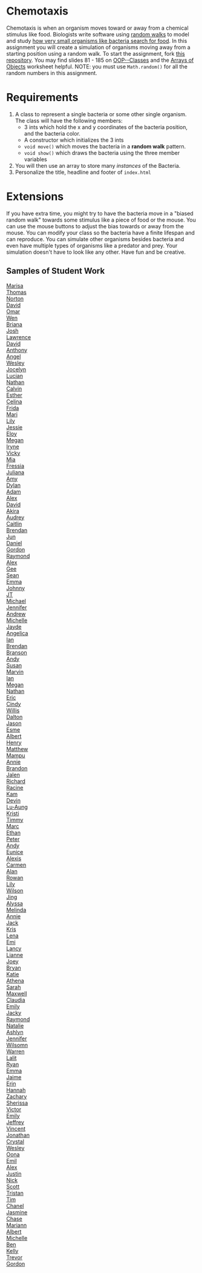 Chemotaxis
==========
Chemotaxis is when an organism moves toward or away from a chemical stimulus like food. Biologists write software using [random walks](http://www.mit.edu/~kardar/teaching/projects/chemotaxis(AndreaSchmidt)/random.htm) to model and study [how very small organisms like bacteria search for food](http://www.mit.edu/~kardar/teaching/projects/chemotaxis(AndreaSchmidt)/). In this assignment you will create a simulation of organisms moving away from a starting position using a random walk. To start the assignment, fork [this repository](https://github.com/APCSLowell/Chemotaxis). You may find slides 81 - 185 on [OOP--Classes](https://docs.google.com/presentation/d/13Ozn2xajO_juZfbm7I6gn0zM9p0leSTGDMBwUl2kPAQ/edit?usp=sharing) and the [Arrays of Objects](https://drive.google.com/file/d/0Bz2ZkT6qWPYTZ1FCOTZrWS1pb3M/view?usp=sharing) worksheet helpful. NOTE: you must use `Math.random()` for all the random numbers in this assignment. 

Requirements
============
1. A class to represent a single bacteria or some other single organism. The class will have the following members:
   - 3 ints which hold the x and y coordinates of the bacteria position, and the bacteria color.
   - A constructor which initializes the 3 ints
   - `void move()` which moves the bacteria in a **random walk** pattern.
   - `void show()` which draws the bacteria using the three member variables 
2. You will then use an array to store many *instances* of the Bacteria. 
3. Personalize the title, headline and footer of `index.html`   
   
Extensions
==========

If you have extra time, you might try to have the bacteria move in a "biased random walk" towards some stimulus like a piece of food or the mouse. You can use the mouse buttons to adjust the bias towards or away from the mouse. You can modify your class so the bacteria have a finite lifespan and can reproduce. You can simulate other organisms besides bacteria and even have multiple types of organisms like a predator and prey. Your simulation doesn't have to look like any other. Have fun and be creative.

Samples of Student Work
-----------------------
[Marisa](https://saeriam.github.io/Chemotaxis/)   
[Thomas](https://thchin12345.github.io/Chemotaxis/)   
[Norton](https://nomvus.github.io/Chemotaxis/)   
[David](https://dactualchung.github.io/Chemotaxis/)   
[Omar](https://omaralkharji.github.io/Chemotaxis/)   
[Wen](https://wizardowolfini.github.io/Chemotaxis/)   
[Briana](https://brli6.github.io/Chemotaxis/)   
[Josh](https://jowong1.github.io/Chemotaxis/)   
[Lawrence](https://lawrencelowell.github.io/Chemotaxis/)   
[David](https://daamaya.github.io/Chemotaxis/)   
[Anthony](https://aanthh.github.io/Chemotaxis/)   
[Angel](https://anli30.github.io/Chemotaxis/)   
[Wesley](https://wesleynhan.github.io/Chemotaxis/)   
[Jocelyn](https://pexie66.github.io/Chemotaxis/)   
[Lucian](https://lucianli.github.io/Chemotaxis/)   
[Nathan](https://nathanw1510.github.io/Chemotaxis/)   
[Calvin](https://callmecalvin808.github.io/Chemotaxis/)   
[Esther](https://estherchung83.github.io/Chemotaxis/)  
[Celina](https://celinaye.github.io/Chemotaxis/)   
[Frida](https://frida-calvo.github.io/Chemotaxis/)   
[Mari](https://mariwoodworth.github.io/Chemotaxis/)   
[Lily](https://cailcali.github.io/Chemotaxis/)   
[Jessie](https://jechen30.github.io/Chemotaxis/)   
[Eloy](https://eloyeluo.github.io/Chemotaxis/)   
[Megan](https://meganeliza.github.io/Chemotaxis/)   
[Iryne](https://irynechu.github.io/Chemotaxis/)   
[Vicky](https://vickyguan3.github.io/Chemotaxis/)   
[Mia](https://chenmia.github.io/Chemotaxis/)   
[Fressia](https://freesiaf.github.io/Chemotaxis/)   
[Juliana](https://solojuliana.github.io/Chemotaxis/)   
[Amy](https://amychang415.github.io/Chemotaxis/)   
[Dylan](https://dessex.github.io/Chemotaxis/)   
[Adam](https://norwegianwoods.github.io/Chemotaxis/)   
[Alex](https://apcsalex.github.io/Chemotaxis/)   
[David](https://dachen18.github.io/Chemotaxis/)   
[Akira](https://akirachou2468.github.io/Chemotaxis/)   
[Audrey](https://chubbibunniomnomnom.github.io/Chemotaxis/)   
[Caitlin](https://caitlinchann.github.io/Chemotaxis/)   
[Brendan](https://brchao.github.io/Chemotaxis/)   
[Jun](https://juwu19.github.io/Chemotaxis/)   
[Daniel](https://danieldoan101.github.io/Chemotaxis/)   
[Gordon](https://celinaye.github.io/Chemotaxis/)   
[Raymond](https://luzray56.github.io/Chemotaxis/)    
[Alex](https://alexanduh.github.io/Chemotaxis/)   
[Gee](https://trtran8.github.io/Chemotaxis/)   
[Sean](https://seanzep.github.io/Chemotaxis/)   
[Emma](https://emmab3.github.io/Chemotaxis/)   
[Johnny](https://jonguyen15.github.io/Chemotaxis/)   
[JT](https://seyertj.github.io/Chemotaxis/)   
[Michael](https://psyduckjar.github.io/Chemotaxis/)   
[Jennifer](https://jp4099.github.io/Chemotaxis/)   
[Andrew](https://abootatoo.github.io/Chemotaxis/)    
[Michelle](https://michellet1682.github.io/Chemotaxis/)   
[Jayde](https://jaydewong.github.io/Chemotaxis/)   
[Angelica](https://anlam4.github.io/Chemotaxis/)   
[Ian](https://ialau.github.io/Chemotaxis/)   
[Brendan](https://brleunga.github.io/Chemotaxis/)   
[Branson](https://brguan1.github.io/Chemotaxis/)   
[Andy](https://anli28.github.io/Chemotaxis/)   
[Susan](https://susanm87.github.io/Chemotaxis/)   
[Marvin](https://malee31.github.io/Chemotaxis/)   
[Ian](https://iatang21.github.io/Chemotaxis/)    
[Megan](https://meganma.github.io/Chemotaxis/)   
[Nathan](https://natran951.github.io/Chemotaxis/)   
[Eric](https://3ricyu.github.io/Chemotaxis/)   
[Cindy](https://sancyndia.github.io/Chemotaxis/)  
[Willis](https://willisli.github.io/Chemotaxis/)    
[Dalton](https://daltonnham.github.io/Chemotaxis/)   
[Jason](https://everyusernameitrywentwrong-jason-ye.github.io/Chemotaxis/)   
[Esme](https://esmedpk.github.io/Chemotaxis/)   
[Albert](https://albertgiang.github.io/Chemotaxis/)   
[Henry](https://henryjack12.github.io/Chemotaxis/)   
[Matthew](https://tortim3r.github.io/Chemotaxis/)   
[Mampu](https://koooolk.github.io/Chemotaxis/)   
[Annie](https://anli32.github.io/Chemotaxis/)   
[Brandon](https://btlsandwich.github.io/Chemotaxis/)   
[Jalen](https://jalenng.github.io/Chemotaxis/)   
[Richard](https://riprivalov.github.io/Chemotaxis/)   
[Racine](https://ruixinsun.github.io/Chemotaxis/)   
[Kam](https://katam8.github.io/Chemotaxis/)   
[Devin](https://dely4.github.io/Chemotaxis/)   
[Lu-Aung](https://luaung.github.io/Chemotaxis/)   
[Kristi](https://kristilee1171.github.io/Chemotaxis/)   
[Timmy](https://tidang.github.io/Chemotaxis/)   
[Marc](https://alltheusernamesdontworkexceptmine.github.io/Chemotaxis/)   
[Ethan](https://ethantruong.github.io/Chemotaxis/)   
[Peter](https://peterwu1205.github.io/Chemotaxis/)   
[Andy](https://peterwu1205.github.io/Chemotaxis/)   
[Eunice](https://euborres.github.io/Chemotaxis/)   
[Alexis](https://alexisapcs.github.io/Chemotaxis/)   
[Carmen](https://carmenli14.github.io/Chemotaxis/)   
[Alan](https://alchena.github.io/Chemotaxis/)   
[Rowan](https://rowanmckereghan.github.io/Chemotaxis/)   
[Lily](https://oulilyapjava.github.io/Chemotaxis/)   
[Wilson](https://wlama.github.io/Chemotaxis/)   
[Jing](https://jili53.github.io/Chemotaxis/)   
[Alyssa](https://alyangelxd.github.io/Chemotaxis/)  
[Melinda](https://melindali255.github.io/Chemotaxis/)   
[Annie](https://althevia.github.io/Chemotaxis/)   
[Jack](https://paintcannon.github.io/Chemotaxis/)   
[Kris](https://potato-krisu.github.io/Chemotaxis/)   
[Lena](https://leogrady.github.io/Chemotaxis/)   
[Emi](https://emisteedman.github.io/Chemotaxis/)   
[Lancy](https://lancytan.github.io/Chemotaxis/)  
[Lianne](https://liwong10.github.io/Chemotaxis/)   
[Joey](https://eggcarton.github.io/Chemotaxis/)   
[Bryan](https://bryee10.github.io/Chemotaxis/)  
[Katie](https://ktay369.github.io/Chemotaxis/)  
[Athena](https://atzhou1.github.io/Chemotaxis/)   
[Sarah](https://sarah2468.github.io/Chemotaxis/)   
[Maxwell](https://selflessnarcissist.github.io/Chemotaxis/)   
[Claudia](https://zixuanshao.github.io/Chemotaxis/)   
[Emily](https://emquach.github.io/Chemotaxis/)   
[Jacky](https://jaliu4.github.io/Chemotaxis/)   
[Raymond](https://mild1y.github.io/Chemotaxis/)   
[Natalie](https://nabunimovitz.github.io/Chemotaxis/)   
[Ashlyn](https://asjew.github.io/Chemotaxis/)   
[Jennifer](https://noougat.github.io/Chemotaxis/)   
[Wilsomn](https://strawhatwilson.github.io/Chemotaxis/)   
[Warren](https://werren.github.io/Chemotaxis/)   
[Lalit](https://darkefox.github.io/Chemotaxis/)   
[Ryan](https://rylee12.github.io/Chemotaxis/)   
[Emma](https://emblenkinsop.github.io/Chemotaxis/)   
[Jaime](https://ixjaime.github.io/Chemotaxis/)   
[Erin](https://erwu5.github.io/Chemotaxis/)   
[Hannah](https://hacosselmon.github.io/Chemotaxis/)   
[Zachary](https://dengzacapcs.github.io/Chemotaxis/)   
[Sherissa](https://sherissago.github.io/Chemotaxis/)   
[Victor](https://victorchaan.github.io/Chemotaxis/)   
[Emily](https://emchen1.github.io/Chemotaxis/)   
[Jeffrey](https://jechen27.github.io/Chemotaxis/)   
[Vincent](https://ss963213.github.io/Chemotaxis/)   
[Jonathan](https://jonathan109.github.io/Chemotaxis/)   
[Crystal](https://crystalleesf.github.io/Chemotaxis/)   
[Wesley](https://wesley925.github.io/Chemotaxis/)   
[Oona](https://oonarisseadams.github.io/Chemotaxis/)   
[Emil](https://emil000.github.io/Chemotaxis/)   
[Alex](http://gh.epixtallion.tk/Chemotaxis/)   
[Justin](https://jolucky.github.io/Chemotaxis/)   
[Nick](https://ap-java.github.io/Chemotaxis/)   
[Scott](https://lulzees.github.io/Chemotaxis/)   
[Tristan](https://trting.github.io/Chemotaxis/)   
[Tim](https://timyuen2.github.io/Chemotaxis/)   
[Chanel](https://chan3l.github.io/Chemotaxis/)   
[Jasmine](https://jizeng2.github.io/Chemotaxis/)   
[Chase](https://chaseabm.github.io/Chemotaxis/)   
[Mariann](https://mariann-lowellapcs.github.io/Chemotaxis/)   
[Albert](https://albertma222.github.io/Chemotaxis/)   
[Michelle](https://misyel.github.io/Chemotaxis/)    
[Ben](https://belee7.github.io/Chemotaxis/)   
[Kelly](https://kellykelp.github.io/Chemotaxis/)   
[Trevor](https://tlouie16.github.io/Chemotaxis/)   
[Gordon](https://milkteadailo.github.io/Chemotaxis/)   
 
